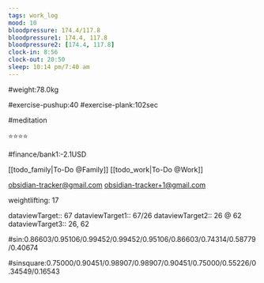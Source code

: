 ```yaml
---
tags: work_log
mood: 10
bloodpressure: 174.4/117.8
bloodpressure1: 174.4, 117.8
bloodpressure2: [174.4, 117.8]
clock-in: 8:56
clock-out: 20:50
sleep: 10:14 pm/7:40 am
---
```


#weight:78.0kg

#exercise-pushup:40
#exercise-plank:102sec

#meditation

⭐⭐⭐⭐

#finance/bank1:-2.1USD

[[todo_family|To-Do @Family]]
[[todo_work|To-Do @Work]]

obsidian-tracker@gmail.com
obsidian-tracker+1@gmail.com

weightlifting: 17

dataviewTarget:: 67
dataviewTarget1:: 67/26
dataviewTarget2:: 26 @ 62
dataviewTarget3:: 26, 62

#sin:0.86603/0.95106/0.99452/0.99452/0.95106/0.86603/0.74314/0.58779/0.40674

#sinsquare:0.75000/0.90451/0.98907/0.98907/0.90451/0.75000/0.55226/0.34549/0.16543


